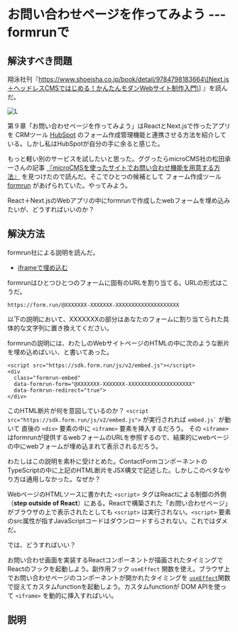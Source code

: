 # お問い合わせページを作ってみよう --- formrunで

## 解決すべき問題

翔泳社刊『https://www.shoeisha.co.jp/book/detail/9784798183664\[Next.js＋ヘッドレスCMSではじめる！かんたんモダンWebサイト制作入門\] 』を読んだ。

![L](https://www.seshop.com/static/images/product/26285/L.png)

第９章「お問い合わせページを作ってみよう」はReactとNext.jsで作ったアプリを CRMツール [HubSpot](https://www.hubspot.jp/) のフォーム作成管理機能と連携させる方法を紹介している。しかし私はHubSpotが自分の手に余ると感じた。

もっと軽い別のサービスを試したいと思った。ググったらmicroCMS社の松田承一さんの記事 [『microCMSを使ったサイトでお問い合わせ機能を用意する方法』](https://blog.microcms.io/how-to-impl-inquiry-form/) を見つけたので読んだ。そこでひとつの候補として フォーム作成ツール [formrun](https://form.run/home) があげられていた。やってみよう。

React＋Next.jsのWebアプリの中にformrunで作成したwebフォームを埋め込みたいが、どうすればいいのか？

## 解決方法

formrun社による説明を読んだ。

-   [iframeで埋め込む](https://faq.form.run/faq/share-forms#block-0221693739ff4d398c20782d4b688e23)

formrunはひとつひとつのフォームに固有のURLを割り当てる。URLの形式はこうだ。

    https://form.run/@XXXXXXX-XXXXXXX-XXXXXXXXXXXXXXXXXXXX

以下の説明において、XXXXXXXの部分はあなたのフォームに割り当てられた具体的な文字列に置き換えてください。

formrunの説明には、わたしのWebサイトページのHTMLの中に次のような断片を埋め込めばいい、と書いてあった。

    <script src="https://sdk.form.run/js/v2/embed.js"></script>
    <div
      class="formrun-embed"
      data-formrun-form="@XXXXXXX-XXXXXXX-XXXXXXXXXXXXXXXXXXXX"
      data-formrun-redirect="true">
    </div>

このHTML断片が何を意図しているのか？ `<script src="https://sdk.form.run/js/v2/embed.js">` が実行されれば `` embed.js` `` が動いて 直後の `<div>` 要素の中に `<iframe>` 要素を挿入するだろう。 その `<iframe>` はformrunが提供するwebフォームのURLを参照するので、結果的にwebページの中にwebフォームが埋め込まれて表示されるだろう。

わたしはこの説明を素朴に受けとめた。ContactFormコンポーネントのTypeScriptの中に上記のHTML断片をJSX構文で記述した。しかしこのベタなやり方は通用しなかった。なぜか？

WebページのHTMLソースに書かれた `<script>` タグはReactによる制御の外側（**step outside of React**）にある。Reactで構築された「お問い合わせページ」がブラウザの上で表示されたとしても `<script>` は実行されない。`<script>` 要素のsrc属性が指すJavaScriptコードはダウンロードすらされない。これではダメだ。

では、どうすればいい？

お問い合わせ画面を実装するReactコンポーネントが描画されたタイミングでReactのフックを起動しよう。副作用フック `useEffect` 関数を使え。ブラウザ上でお問い合わせページのコンポーネントが開かれたタイミングを [`useEffect`](https://react.dev/reference/react/useEffect)関数で捉えてカスタムfunctionを起動しよう。カスタムfunctionが DOM APIを使って `<iframe>` を動的に挿入すればいい。

## 説明
